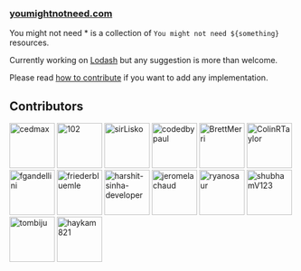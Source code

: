 ### [youmightnotneed.com](https://youmightnotneed.com)

You might not need \* is a collection of `You might not need ${something}` resources.

Currently working on [Lodash](./src/content/lodash-missing.md) but any suggestion is more than welcome.

Please read [how to contribute](./src/content/how-to-contribute.md) if you want to add any implementation.

## Contributors

[//]: contributor-faces
<a href="https://github.com/cedmax"><img src="https://avatars1.githubusercontent.com/u/415593?v=4" title="cedmax" width="80" height="80"></a>
<a href="https://github.com/102"><img src="https://avatars1.githubusercontent.com/u/5839225?v=4" title="102" width="80" height="80"></a>
<a href="https://github.com/sirLisko"><img src="https://avatars0.githubusercontent.com/u/435399?v=4" title="sirLisko" width="80" height="80"></a>
<a href="https://github.com/codedbypaul"><img src="https://avatars2.githubusercontent.com/u/4680439?v=4" title="codedbypaul" width="80" height="80"></a>
<a href="https://github.com/BrettMerri"><img src="https://avatars0.githubusercontent.com/u/4353965?v=4" title="BrettMerri" width="80" height="80"></a>
<a href="https://github.com/ColinRTaylor"><img src="https://avatars1.githubusercontent.com/u/11527179?v=4" title="ColinRTaylor" width="80" height="80"></a>
<a href="https://github.com/fgandellini"><img src="https://avatars3.githubusercontent.com/u/971375?v=4" title="fgandellini" width="80" height="80"></a>
<a href="https://github.com/friederbluemle"><img src="https://avatars0.githubusercontent.com/u/743291?v=4" title="friederbluemle" width="80" height="80"></a>
<a href="https://github.com/harshit-sinha-developer"><img src="https://avatars1.githubusercontent.com/u/12970743?v=4" title="harshit-sinha-developer" width="80" height="80"></a>
<a href="https://github.com/jeromelachaud"><img src="https://avatars2.githubusercontent.com/u/456474?v=4" title="jeromelachaud" width="80" height="80"></a>
<a href="https://github.com/ryanosaur"><img src="https://avatars2.githubusercontent.com/u/5642293?v=4" title="ryanosaur" width="80" height="80"></a>
<a href="https://github.com/shubhamV123"><img src="https://avatars0.githubusercontent.com/u/29898106?v=4" title="shubhamV123" width="80" height="80"></a>
<a href="https://github.com/tombiju"><img src="https://avatars0.githubusercontent.com/u/11186044?v=4" title="tombiju" width="80" height="80"></a>
<a href="https://github.com/haykam821"><img src="https://avatars0.githubusercontent.com/u/24855774?v=4" title="haykam821" width="80" height="80"></a>

[//]: contributor-faces
